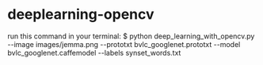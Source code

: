 # deeplearning-opencv

run this command in your terminal:
$ python deep_learning_with_opencv.py --image images/jemma.png --prototxt bvlc_googlenet.prototxt --model bvlc_googlenet.caffemodel --labels synset_words.txt
